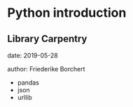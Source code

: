 # Python introduction

## Library Carpentry

date: 2019-05-28

author: Friederike Borchert

- pandas
- json
- urllib
